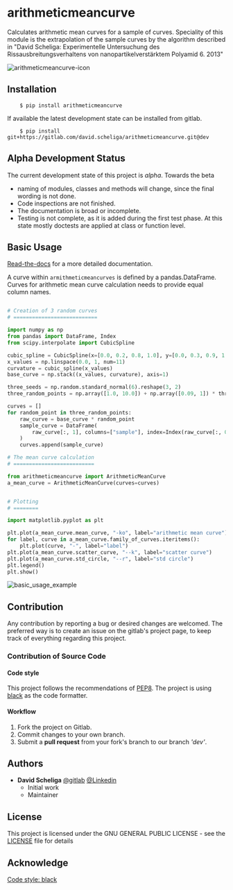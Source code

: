 # arithmeticmeancurve

Calculates arithmetic mean curves for a sample of curves. Speciality of this
module is the extrapolation of the sample curves by the algorithm described in
"David Scheliga: Experimentelle Untersuchung des Rissausbreitungsverhaltens von
 nanopartikelverstärktem Polyamid 6. 2013"

![arithmeticmeancurve-icon](https://arithmeticmeancurve.readthedocs.io/en/latest/_images/arithmeticmeancurve-icon.svg)

## Installation

```` shell script
    $ pip install arithmeticmeancurve
````

If available the latest development state can be installed from gitlab.

```` shell script
    $ pip install git+https://gitlab.com/david.scheliga/arithmeticmeancurve.git@dev
````

## Alpha Development Status

The current development state of this project is *alpha*. Towards the beta

- naming of modules, classes and methods will change, since the final wording is not
  done.
- Code inspections are not finished.
- The documentation is broad or incomplete.
- Testing is not complete, as it is added during the first test phase. At this
  state mostly doctests are applied at class or function level.


## Basic Usage

[Read-the-docs](https://arithmeticmeancurve.readthedocs.io/en/latest/index.html) for a more detailed documentation.

A curve within `armithmeticmeancurves` is defined by a pandas.DataFrame. Curves
for arithmetic mean curve calculation needs to provide equal column names.

```` python

# Creation of 3 random curves
# ===========================

import numpy as np
from pandas import DataFrame, Index
from scipy.interpolate import CubicSpline

cubic_spline = CubicSpline(x=[0.0, 0.2, 0.8, 1.0], y=[0.0, 0.3, 0.9, 1.0])
x_values = np.linspace(0.0, 1, num=11)
curvature = cubic_spline(x_values)
base_curve = np.stack((x_values, curvature), axis=1)

three_seeds = np.random.standard_normal(6).reshape(3, 2)
three_random_points = np.array([1.0, 10.0]) + np.array([0.09, 1]) * three_seeds

curves = []
for random_point in three_random_points:
    raw_curve = base_curve * random_point
    sample_curve = DataFrame(
        raw_curve[:, 1], columns=["sample"], index=Index(raw_curve[:, 0], name="x")
    )
    curves.append(sample_curve)

# The mean curve calculation
# ==========================

from arithmeticmeancurve import ArithmeticMeanCurve
a_mean_curve = ArithmeticMeanCurve(curves=curves)


# Plotting
# ========

import matplotlib.pyplot as plt

plt.plot(a_mean_curve.mean_curve, "-ko", label="arithmetic mean curve")
for label, curve in a_mean_curve.family_of_curves.iteritems():
    plt.plot(curve, "-", label="label")
plt.plot(a_mean_curve.scatter_curve, "--k", label="scatter curve")
plt.plot(a_mean_curve.std_circle, "--r", label="std circle")
plt.legend()
plt.show()

````

![basic_usage_example](https://arithmeticmeancurve.readthedocs.io/en/latest/_images/basic_usage_example_01.png)

## Contribution

Any contribution by reporting a bug or desired changes are welcomed. The preferred 
way is to create an issue on the gitlab's project page, to keep track of everything 
regarding this project.

### Contribution of Source Code
#### Code style
This project follows the recommendations of [PEP8](https://www.python.org/dev/peps/pep-0008/).
The project is using [black](https://github.com/psf/black) as the code formatter.

#### Workflow

1. Fork the project on Gitlab.
2. Commit changes to your own branch.
3. Submit a **pull request** from your fork's branch to our branch *'dev'*.

## Authors

* **David Scheliga** 
    [@gitlab](https://gitlab.com/david.scheliga)
    [@Linkedin](https://www.linkedin.com/in/david-scheliga-576984171/)
    - Initial work
    - Maintainer

## License

This project is licensed under the GNU GENERAL PUBLIC LICENSE - see the
[LICENSE](LICENSE) file for details

## Acknowledge

[Code style: black](https://github.com/psf/black)
